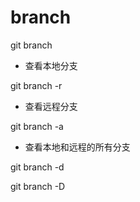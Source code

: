 # branch

git branch

- 查看本地分支

git branch -r

- 查看远程分支

git branch -a

- 查看本地和远程的所有分支

git branch -d

git branch -D